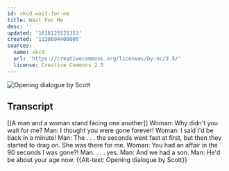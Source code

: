 ```yaml
---
id: xkcd.wait-for-me
title: Wait For Me
desc: ''
updated: '1616125521353'
created: '1138694400000'
sources:
  name: xkcd
  url: 'https://creativecommons.org/licenses/by-nc/2.5/'
  license: Creative Commons 2.5
---
```

![Opening dialogue by Scott](https://imgs.xkcd.com/comics/wait_for_me.jpg)

## Transcript
[[A man and a woman stand facing one another]]
Woman: Why didn't you wait for me?
Man: I thought you were gone forever!
Woman: I said I'd be back in a minute!
Man: The . . . the seconds went fast at first, but then they started to drag on. She was there for me.
Woman: You had an affair in the 90 seconds I was gone?!
Man: . . . yes.
Man: And we had a son.
Man: He'd be about your age now.
{{Alt-text: Opening dialogue by Scott}}
